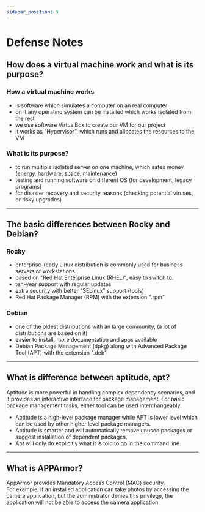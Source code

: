 ```yaml
---
sidebar_position: 9
---
```


# Defense Notes

## How does a virtual machine work and what is its purpose?

### How a virtual machine works

- is software which simulates a computer on an real computer
- on it any operating system can be installed which works isolated from the rest
- we use software VirtualBox to create our VM for our project
- it works as "Hypervisor", which runs and allocates the resources to the VM

### What is its purpose?

- to run multiple isolated server on one machine, which safes money (energy, hardware, space, maintenance)
- testing and running software on different OS (for development, legacy programs)
- for disaster recovery and security reasons (checking potential viruses, or risky upgrades)

---

## The basic differences between Rocky and Debian?

### Rocky

- enterprise-ready Linux distribution is commonly used for business servers or workstations.
- based on "Red Hat Enterprise Linux (RHEL)", easy to switch to.
- ten-year support with regular updates
- extra security with better "SELinux" support (tools)
- Red Hat Package Manager (RPM) with the extension ".rpm"

### Debian

- one of the oldest distributions with an large community, (a lot of distributions are based on it)
- easier to install, more documentation and apps available
- Debian Package Management (dpkg) along with Advanced Package Tool (APT) with the extension ".deb"

---

## What is difference between aptitude, apt?

Aptitude is more powerful in handling complex dependency scenarios, and it provides an interactive interface for package management. For basic package management tasks, either tool can be used interchangeably.

- Aptitude is a high-level package manager while APT is lower level which can be used by other higher level package managers.
- Aptitude is smarter and will automatically remove unused packages or suggest installation of dependent packages.
- Apt will only do explicitly what it is told to do in the command line.

---

## What is APPArmor?

AppArmor provides Mandatory Access Control (MAC) security.  
For example, if an installed application can take photos by accessing the camera application, but the administrator denies this privilege, the application will not be able to access the camera application.
